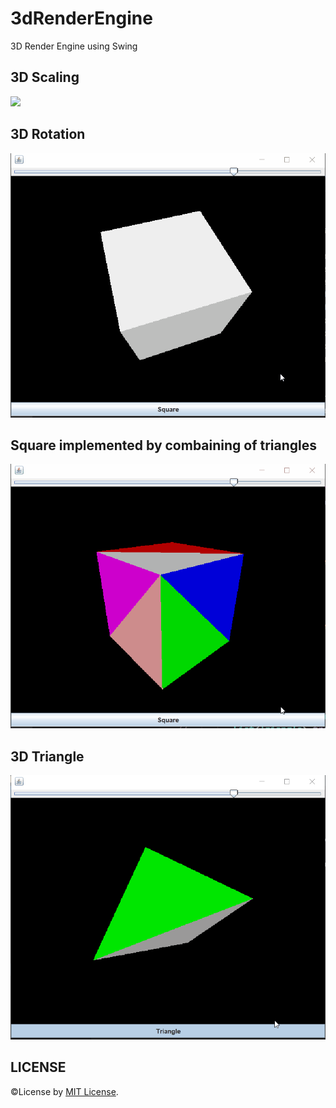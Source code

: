 # 3dRenderEngine
 3D Render Engine using Swing

## 3D Scaling
<img src="image/3d-square-scaling.gif" weigth = "100"></img>

## 3D Rotation
![](images/3d-square-rotating.gif)

## Square implemented by combaining of triangles
![](images/3d-square-form.gif)

## 3D Triangle
![](images/3d-triangle-rotating.gif)
 
## LICENSE
©License by [MIT License](LICENSE).
